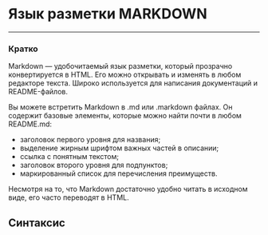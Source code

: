 # Язык разметки MARKDOWN
---
### Кратко

Markdown — удобочитаемый язык разметки, который прозрачно конвертируется в HTML. Его можно открывать и изменять в любом редакторе текста. Широко используется для написания документаций и README-файлов.

Вы можете встретить Markdown в .md или .markdown файлах. Он содержит базовые элементы, которые можно найти почти в любом README.md:

- заголовок первого уровня для названия;
- выделение жирным шрифтом важных частей в описании;
- ссылка с понятным текстом;
- заголовок второго уровня для подпунктов;
- маркированный список для перечисления преимуществ.

Несмотря на то, что Markdown достаточно удобно читать в исходном виде, его часто переводят в HTML.

## Синтаксис